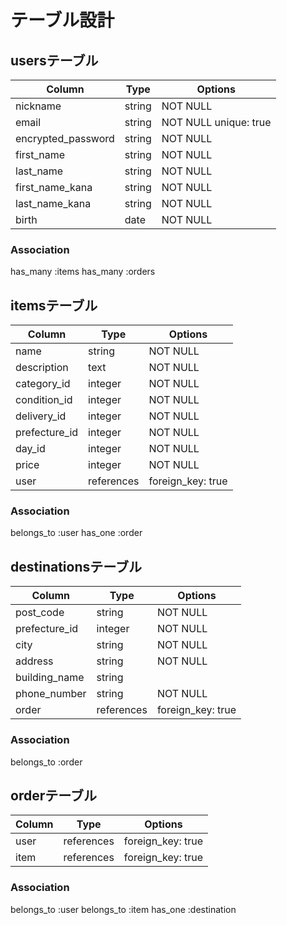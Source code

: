 # テーブル設計

## usersテーブル

| Column             | Type   | Options              |
| ------------------ | ------ | -------------------- |
| nickname           | string | NOT NULL             |
| email              | string | NOT NULL unique: true|
| encrypted_password | string | NOT NULL             |
| first_name         | string | NOT NULL             |
| last_name          | string | NOT NULL             |
| first_name_kana    | string | NOT NULL             |
| last_name_kana     | string | NOT NULL             |
| birth              | date   | NOT NULL             |

### Association
has_many :items
has_many :orders


## itemsテーブル

| Column         | Type       | Options           |
| -------------- | ---------- | ----------------- |
| name           | string     | NOT NULL          |
| description    | text       | NOT NULL          |
| category_id    | integer    | NOT NULL          |
| condition_id   | integer    | NOT NULL          |
| delivery_id    | integer    | NOT NULL          |
| prefecture_id  | integer    | NOT NULL          |
| day_id         | integer    | NOT NULL          |
| price          | integer    | NOT NULL          |
| user           | references | foreign_key: true |

### Association
belongs_to :user
has_one :order


## destinationsテーブル

| Column            | Type       | Options           |
| ----------------- | ---------- | ----------------- |
| post_code         | string     | NOT NULL          |
| prefecture_id     | integer    | NOT NULL          |
| city              | string     | NOT NULL          |
| address           | string     | NOT NULL          |
| building_name     | string     |                   |
| phone_number      | string     | NOT NULL          |
| order             | references | foreign_key: true |

### Association
belongs_to :order


## orderテーブル

| Column | Type       | Options           |
| ------ | ---------- | ----------------- |
| user   | references | foreign_key: true |
| item   | references | foreign_key: true |

### Association
belongs_to :user
belongs_to :item
has_one :destination